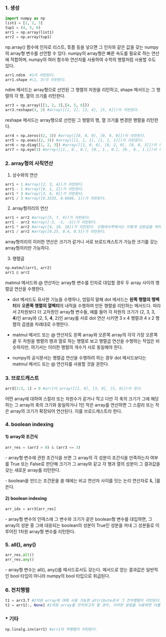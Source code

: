 ### 1. 생성

```python
import numpy as np
list1 = [1, 2, 3]
tup1 = (4, 5, 6)
arr1 = np.array(list1)
arr2 = np.array(tup1)
```

np.array() 함수에 인자로 리스트, 튜플 등을 넣으면 그 인자와 같은 값을 갖는 numpy의 array형 변수를 선언할 수 있다. numpy의 array형은 빠른 속도를 필요로 하는 연산에 적합하며, numpy의 여러 함수와 연산자를 사용하여 수학의 행렬처럼 사용할 수도 있다.

```python
arr1.ndim  #1이 리턴된다.
arr1.shape #(1, 3)이 리턴된다.
```

ndim 메서드는 array형으로 선언된 그 행렬의 차원을 리턴하고, shape 메서드는 그 행렬의 각 행, 열의 크기를 리턴한다.

```python
arr3 = np.array([[1, 2, 3],[4, 5, 6]])
arr3.reshape(3, 2) #array([[1, 2], [3, 4], [5, 6]])이 리턴된다.
```
reshape 메서드는 array형으로 선언된 그 행렬의 행, 열 크기를 변경한 행렬을 리턴한다.

```python
arr4 = np.zeros((2, 3)) #array([[0, 0, 0], [0, 0, 0]])이 리턴된다.
arr5 = np.ones((2, 3)) #array([[1, 1, 1], [1, 1, 1]])이 리턴된다.
arr6 = np.diag([1, 2, 3]) #array([[1, 0, 0], [0, 2, 0], [0, 0, 3]])이 리턴된다.
arr7 = np.eye(3) #array([[1., 0., 0.], [0., 1., 0.], [0., 0., 1.]])이 리턴된다. 각 성분을 정수형으로 하고 싶다면 인자로 dtype=int를 추가로 넣어야 한다.
```

### 2. array형의 사칙연산

1) 상수와의 연산
```python
arr1 + 1 #array([2, 3, 4])가 리턴된다.
arr1 - 1 #array([0, 1, 2])가 리턴된다.
arr1 * 3 #array([3, 6, 9])가 리턴된다.
arr1 / 3 #array([0.3333, 0.6666, 1])가 리턴된다.
```


2) array형끼리의 연산

```python
arr1 + arr2 #array([5, 7, 9])가 리턴된다.
arr1 - arr2 #array([-3, -3, -3])가 리턴된다.
arr1 * arr2 #array([4, 10, 18])가 리턴된다. 선형대수학에서는 이렇게 성분곱을 하여 행렬을 얻는 연산을 Hadamard product라 한다. 
arr1 / arr2 #array([0.25, 0.4, 0.5])가 리턴된다.
```

array형끼리의 이러한 연산은 크기가 같거나 서로 브로드캐스트가 가능한 크기를 갖는 array형끼리만 가능하다.


3) 행렬곱

```python
np.matmul(arr1, arr2)
arr1 @ arr2
```


matmul 메서드와 @ 연산자는 array형 변수를 인자로 대입할 경우 두 array 사이의 행렬곱 연산을 수행한다.

- dot 메서드도 유사한 기능을 수행하나, 엄밀히 말해 dot 메서드는 **왼쪽 행렬의 행벡터**와 **오른쪽 행렬의 열벡터**의 내적을 수행하여 만든 행렬을 리턴하는 메서드다. 따라서 2차원보다 더 고차원인 array형 변수들, 예를 들어 각 차원의 크기가 (2, 3, 3, **4**)인 array와 (2, 5, **4**, 2)인 array를 서로 dot 연산 시키면 3 x 4 행렬과 4 x 2 행렬의 곱셈을 차례대로 수행한다.

- matmul 메서드 또는 @ 연산자도 왼쪽 array와 오른쪽 array의 각각 가장 오른쪽 끝 두 차원을 행렬의 행과 열로 하는 행렬로 보고 행렬곱 연산을 수행하는 작업은 비슷하지만, 여기서는 이러한 행렬의 개수가 서로 동일해야 한다. 

- numpy의 공식문서는 행렬곱 연산을 수행하려 하는 경우 dot 메서드보다는 matmul 메서드 또는 @ 연산자를 사용할 것을 권한다.


### 3. 브로드캐스트

```python
arr3[1:3, 1] = 0 #arr1이 array([[1, 0], [3, 0], [5, 0]])이 된다. 
```

어떤 array에 대하여 스칼라 또는 차원수가 같거나 작고 다만 각 축의 크기가 그에 해당하는 그 array의 축의 크기와 동일하거나 1인 작은 array를 연산하면 그 스칼라 또는 작은 array의 크기가 확장되어 연산된다. 이를 브로드캐스트라 한다.


### 4. boolean indexing


#### 1) array와 조건식

```python
arr_res = (arr3 > 0) & (arr3 <= 3) 
```

\- array형 변수에 관한 조건식을 쓰면 그 array의 각 성분이 조건식을 만족하는지 여부를 True 또는 False로 판단해 크기가 그 array와 같고 각 행과 열의 성분이 그 결과값을 갖는 새로운 array를 리턴한다. 

\- boolean을 만드는 조건문을 쓸 때에는 비교 연산자 사이를 잇는 논리 연산자로 &, |를 쓴다.

#### 2) boolean indexing

```python
arr_idx = arr3[arr_res] 
```

\- array형 변수의 인덱스에 그 변수와 크기가 같은 boolean형 변수를 대입하면, 그 array의 성분 중 그에 대응되는 boolean의 성분이 True인 성분을 꺼내 그 성분들로 이루어진 1차원 array형 변수를 리턴한다.


### 5. all(), any()

```python
arr_res.all()
arr_res.any()
```

\- array형 변수는 all(), any()를 메서드로서도 갖는다. 메서드로 얻는 결과값은 일반적인 bool 타입이 아니라 numpy의 bool 타입으로 취급된다.


### 6. 전치행렬

```python
t1 = arr3.T #2차원 array에 대해 사용 가능한 attribute로서 그 전치행렬이 리턴된다. 1차원 array의 경우에는 자기 자신이 리턴된다.
t2 = arr1[:, None] #1차원 array를 전치하고자 할 경우, 이러한 방법을 사용하면 이를 전치한 전치행렬이 리턴된다. 2차원 array에 대해서는 이러한 방법을 사용하면 자기 자신이 리턴된다.
```


### * 기타

```python
np.linalg.inv(arr1) #arr1의 역행렬이 리턴된다.
```

